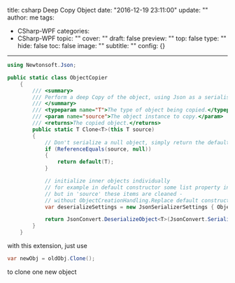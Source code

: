 title: csharp Deep Copy Object
date: "2016-12-19 23:11:00"
update: ""
author: me
tags:
- CSharp-WPF
categories:
- CSharp-WPF
topic: ""
cover: ""
draft: false
preview: ""
top: false
type: ""
hide: false
toc: false
image: ""
subtitle: ""
config: {}


---



```c#
using Newtonsoft.Json;

public static class ObjectCopier
    {
        /// <summary>
        /// Perform a deep Copy of the object, using Json as a serialisation method. NOTE: Private members are not cloned using this method.
        /// </summary>
        /// <typeparam name="T">The type of object being copied.</typeparam>
        /// <param name="source">The object instance to copy.</param>
        /// <returns>The copied object.</returns>
        public static T Clone<T>(this T source)
        {
            // Don't serialize a null object, simply return the default for that object
            if (ReferenceEquals(source, null))
            {
                return default(T);
            }

            // initialize inner objects individually
            // for example in default constructor some list property initialized with some values,
            // but in 'source' these items are cleaned -
            // without ObjectCreationHandling.Replace default constructor values will be added to result
            var deserializeSettings = new JsonSerializerSettings { ObjectCreationHandling = ObjectCreationHandling.Replace };

            return JsonConvert.DeserializeObject<T>(JsonConvert.SerializeObject(source), deserializeSettings);
        }
    }
```
with this extension, just use
```c#
var newObj = oldObj.Clone();
```
to clone one new object
